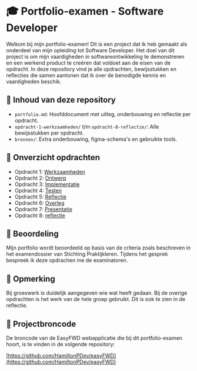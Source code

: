 # 🎓 Portfolio-examen - Software Developer

Welkom bij mijn portfolio-examen!
Dit is een project dat ik heb gemaakt als onderdeel van mijn opleiding tot Software Developer. Het doel van dit project is om mijn vaardigheden in softwareontwikkeling te demonstreren en een werkend product te creëren dat voldoet aan de eisen van de opdracht.
In deze repository vind je alle opdrachten, bewijsstukken en reflecties die samen aantonen dat ik over de benodigde kennis en vaardigheden beschik.

## 📁 Inhoud van deze repository

- `portfolio.md`: Hoofddocument met uitleg, onderbouwing en reflectie per opdracht.
- `opdracht-1-werkzaamheden/` t/m `opdracht-8-reflectie/`: Alle bewijsstukken per opdracht.
- `bronnen/`: Extra onderbouwing, figma-schema's en gebruikte tools.

## 🧭 Onverzicht opdrachten

- Opdracht 1: [Werkzaamheden](opdracht-1-werkzaamheden/)
- Opdracht 2: [Ontwerp](opdracht-2-ontwerp/)
- Opdracht 3: [Implementatie](opdracht-3-realiseert/)
- Opdracht 4: [Testen](opdracht-4-testen/)
- Opdracht 5: [Reflectie](opdracht-5-reflectie/)
- Opdracht 6: [Overleg](opdracht-6-overleg/)
- Opdracht 7: [Presentatie](opdracht-7-presentatie/)
- Opdracht 8: [reflectie](opdracht-8-reflectie/)

## 🧠 Beoordeling

Mijn portfolio wordt beoordeeld op basis van de criteria zoals beschreven in het examendossier van Stichting Praktijkleren. Tijdens het gesprek bespreek ik deze opdrachen me de examinatoren.

## 📎 Opmerking

Bij groeswerk is duidelijk aangegeven wie wat heeft gedaan. Bij de overige opdrachten is het werk van de hele groep gebruikt. Dit is ook te zien in de reflectie.

## 🔗 Projectbroncode

De broncode van de EasyFWD webapplicatie die bij dit portfolio-examen hoort, is te vinden in de volgende repository:

[https://github.com/HamiltonPDev/easyFWD](https://github.com/HamiltonPDev/easyFWD)
